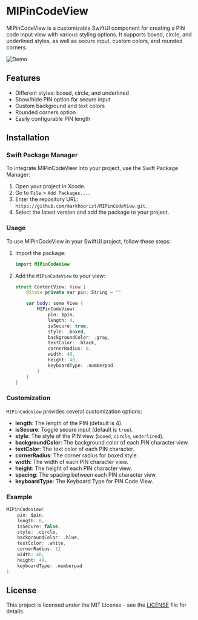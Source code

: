 # MIPinCodeView

MIPinCodeView is a customizable SwiftUI component for creating a PIN code input view with various styling options. It supports boxed, circle, and underlined styles, as well as secure input, custom colors, and rounded corners.




![Demo](https://github.com/markhoorist/MIPinCodeView/assets/28727450/68ef2c93-8011-44f5-b676-f9ad6a196cb0)






## Features

- Different styles: boxed, circle, and underlined
- Show/hide PIN option for secure input
- Custom background and text colors
- Rounded corners option
- Easily configurable PIN length

## Installation

### Swift Package Manager

To integrate MIPinCodeView into your project, use the Swift Package Manager:

1. Open your project in Xcode.
2. Go to `File` > `Add Packages...`.
3. Enter the repository URL: `https://github.com/markhoorist/MIPinCodeView.git`.
4. Select the latest version and add the package to your project.

### Usage

To use MIPinCodeView in your SwiftUI project, follow these steps:

1. Import the package:
    ```swift
    import MIPinCodeView
    ```

2. Add the `MIPinCodeView` to your view:
    ```swift
    struct ContentView: View {
        @State private var pin: String = ""

        var body: some View {
            MIPinCodeView(
                pin: $pin,
                length: 4,
                isSecure: true,
                style: .boxed,
                backgroundColor: .gray,
                textColor: .black,
                cornerRadius: 8,
                width: 40,
                height: 40,
                keyboardType: .numberpad
            )
        }
    }
    ```

### Customization

`MIPinCodeView` provides several customization options:

- **length**: The length of the PIN (default is 4).
- **isSecure**: Toggle secure input (default is `true`).
- **style**: The style of the PIN view (`boxed`, `circle`, `underlined`).
- **backgroundColor**: The background color of each PIN character view.
- **textColor**: The text color of each PIN character.
- **cornerRadius**: The corner radius for boxed style.
- **width**: The width of each PIN character view.
- **height**: The height of each PIN character view.
- **spacing**: The spacing between each PIN character view.
- **keyboardType**: The Keyboard Type for PIN Code View.

### Example

```swift
MIPinCodeView(
    pin: $pin,
    length: 6,
    isSecure: false,
    style: .circle,
    backgroundColor: .blue,
    textColor: .white,
    cornerRadius: 12
    width: 40,
    height: 40,
    keyboardType: .numberpad
)
 ```

## License

This project is licensed under the MIT License - see the [LICENSE](LICENSE) file for details.

